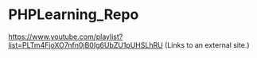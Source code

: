 # PHPLearning_Repo

https://www.youtube.com/playlist?list=PLTm4FjoXO7nfn0jB0Ig6UbZU1pUHSLhRU (Links to an external site.) 
